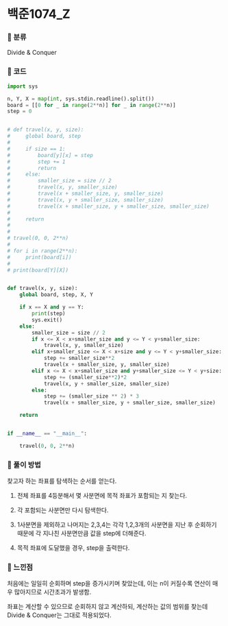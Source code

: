 # 백준1074\_Z

### &#127822; 분류

Divide & Conquer

### &#127822; 코드

```python
import sys

n, Y, X = map(int, sys.stdin.readline().split())
board = [[0 for _ in range(2**n)] for _ in range(2**n)]
step = 0


# def travel(x, y, size):
#     global board, step
#
#     if size == 1:
#         board[y][x] = step
#         step += 1
#         return
#     else:
#         smaller_size = size // 2
#         travel(x, y, smaller_size)
#         travel(x + smaller_size, y, smaller_size)
#         travel(x, y + smaller_size, smaller_size)
#         travel(x + smaller_size, y + smaller_size, smaller_size)
#
#     return
#
#
# travel(0, 0, 2**n)
#
# for i in range(2**n):
#     print(board[i])
#
# print(board[Y][X])


def travel(x, y, size):
    global board, step, X, Y

    if x == X and y == Y:
        print(step)
        sys.exit()
    else:
        smaller_size = size // 2
        if x <= X < x+smaller_size and y <= Y < y+smaller_size:
            travel(x, y, smaller_size)
        elif x+smaller_size <= X < x+size and y <= Y < y+smaller_size:
            step += smaller_size**2
            travel(x + smaller_size, y, smaller_size)
        elif x <= X < x+smaller_size and y+smaller_size <= Y < y+size:
            step += (smaller_size**2)*2
            travel(x, y + smaller_size, smaller_size)
        else:
            step += (smaller_size ** 2) * 3
            travel(x + smaller_size, y + smaller_size, smaller_size)

    return


if __name__ == "__main__":

    travel(0, 0, 2**n)
```

### &#127822; 풀이 방법

찾고자 하는 좌표를 탐색하는 순서를 얻는다.

1. 전체 좌표를 4등분해서 몇 사분면에 목적 좌표가 포함되는 지 찾는다.

2. 각 포함되는 사분면만 다시 탐색한다.

3. 1사분면을 제외하고 나머지는 2,3,4는 각각 1,2,3개의 사분면을 지난 후 순회하기 때문에 각 지나친 사분면만큼 값을 step에 더해준다.

4. 목적 좌표에 도달했을 경우, step을 출력한다.

### &#127822; 느낀점

처음에는 일일히 순회하며 step을 증가시키며 찾았는데, 이는 n이 커질수록 연산이 매우 많아지므로 시간초과가 발생함.

좌표는 계산할 수 있으므로 순회하지 않고 계산하되, 계산하는 값의 범위를 찾는데 Divide & Conquer는 그대로 적용되었다.
